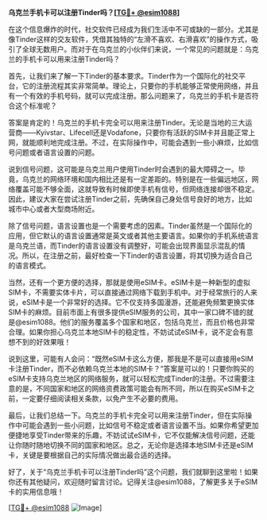 **乌克兰手机卡可以注册Tinder吗？[[TG💪+ @esim1088](https://t.me/s/esim1088)]**

在这个信息爆炸的时代，社交软件已经成为我们生活中不可或缺的一部分。尤其是像Tinder这样的交友软件，凭借其独特的“左滑不喜欢、右滑喜欢”的操作方式，吸引了全球无数用户。而对于在乌克兰的小伙伴们来说，一个常见的问题就是：乌克兰的手机卡可以用来注册Tinder吗？

首先，让我们来了解一下Tinder的基本要求。Tinder作为一个国际化的社交平台，它的注册流程其实非常简单。理论上，只要你的手机能够正常使用网络，并且有一个有效的手机号码，就可以完成注册。那么问题来了，乌克兰的手机卡是否符合这个标准呢？

答案是肯定的！乌克兰的手机卡完全可以用来注册Tinder。无论是当地的三大运营商——Kyivstar、Lifecell还是Vodafone，只要你有活跃的SIM卡并且能正常上网，就能顺利地完成注册。不过，在实际操作中，可能会遇到一些小麻烦，比如信号问题或者语言设置的问题。

说到信号问题，这可能是乌克兰用户使用Tinder时会遇到的最大障碍之一。毕竟，乌克兰的网络环境和国内相比还是有一定差距的。特别是在一些偏远地区，网络覆盖可能不够全面，这就导致有时候即使手机有信号，但网络连接却很不稳定。因此，建议大家在尝试注册Tinder之前，先确保自己身处信号良好的地方，比如城市中心或者大型商场附近。

除了信号问题，语言设置也是一个需要考虑的因素。Tinder虽然是一个国际化的应用，但它默认的语言设置通常是英文或者其他主要语言。如果你的手机系统语言是乌克兰语，而Tinder的语言设置没有调整好，可能会出现界面显示混乱的情况。所以，在注册之前，最好检查一下Tinder的语言设置，将其切换为适合自己的语言模式。

当然，还有一个更方便的选择，那就是使用eSIM卡。eSIM卡是一种新型的虚拟SIM卡，不需要实体卡片，可以直接通过网络下载到手机中。对于经常旅行的人来说，eSIM卡是一个非常好的选择。它不仅支持多国漫游，还能避免频繁更换实体SIM卡的麻烦。目前市面上有很多提供eSIM服务的公司，其中一家口碑不错的就是@esim1088。他们的服务覆盖多个国家和地区，包括乌克兰，而且价格也非常合理。如果你担心乌克兰本地SIM卡的稳定性，不妨试试eSIM卡，说不定会有意想不到的好效果哦！

说到这里，可能有人会问：“既然eSIM卡这么方便，那我是不是可以直接用eSIM卡注册Tinder，而不必依赖乌克兰本地的SIM卡？”答案是可以的！只要你购买的eSIM卡支持乌克兰地区的网络服务，就可以轻松完成Tinder的注册。不过需要注意的是，不同国家和地区的网络资费政策可能会有所不同，所以在购买eSIM卡之前，一定要仔细阅读相关条款，以免产生不必要的费用。

最后，让我们总结一下。乌克兰的手机卡完全可以用来注册Tinder，但在实际操作中可能会遇到一些小问题，比如信号不稳定或者语言设置不当。如果你希望更加便捷地享受Tinder带来的乐趣，不妨试试eSIM卡，它不仅能解决信号问题，还能让你随时随地切换不同的国家和地区。总之，无论你是选择本地SIM卡还是eSIM卡，关键是要根据自己的实际情况做出最合适的选择。

好了，关于“乌克兰手机卡可以注册Tinder吗”这个问题，我们就聊到这里啦！如果你还有其他疑问，欢迎随时留言讨论。记得关注@esim1088，了解更多关于eSIM卡的实用信息哦！

[[TG💪+ @esim1088](https://t.me/s/esim1088) ![Image](https://i.postimg.cc/4NQfJmqS/Snipaste-2025-05-13-00-14-12.png)]